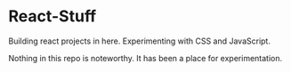# React-Stuff

Building react projects in here. Experimenting with CSS and JavaScript.

Nothing in this repo is noteworthy. It has been a place for experimentation.

